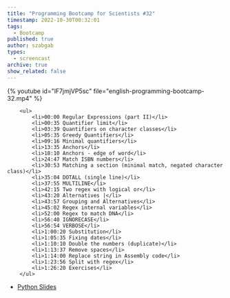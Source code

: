 ```yaml
---
title: "Programming Bootcamp for Scientists #32"
timestamp: 2022-10-30T00:32:01
tags:
  - Bootcamp
published: true
author: szabgab
types:
  - screencast
archive: true
show_related: false
---
```



{% youtube id="lF7jmjVP5sc" file="english-programming-bootcamp-32.mp4" %}

        <ul>
            <li>00:00 Regular Expressions (part II)</li>
            <li>00:35 Quantifier limit</li>
            <li>03:39 Quantifiers on character classes</li>
            <li>05:35 Greedy Quantifiers</li>
            <li>09:16 Minimal quantifiers</li>
            <li>13:35 Anchors</li>
            <li>18:10 Anchors - edge of word</li>
            <li>24:47 Match ISBN numbers</li>
            <li>30:53 Matching a section (minimal match, negated character class)</li>
            <li>35:04 DOTALL (single line)</li>
            <li>37:55 MULTILINE</li>
            <li>42:15 Two regex with logical or</li>
            <li>43:20 Alternatives |</li>
            <li>43:57 Grouping and Alternatives</li>
            <li>45:02 Regex internal variables</li>
            <li>52:00 Regex to match DNA</li>
            <li>56:40 IGNORECASE</li>
            <li>56:54 VERBOSE</li>
            <li>1:00:20 Substitution</li>
            <li>1:05:35 Fixing dates</li>
            <li>1:10:10 Double the numbers (duplicate)</li>
            <li>1:13:37 Remove spaces</li>
            <li>1:14:00 Replace string in Assembly code</li>
            <li>1:23:56 Split with regex</li>
            <li>1:26:20 Exercises</li>
        </ul>

* [Python Slides](/slides/python)

